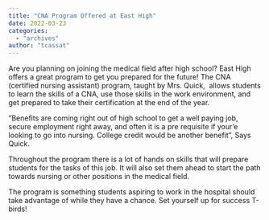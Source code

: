 ```yaml
---
title: "CNA Program Offered at East High"
date: 2022-03-23
categories: 
  - "archives"
author: "tcassat"
---
```


Are you planning on joining the medical field after high school? East High offers a great program to get you prepared for the future! The CNA (certified nursing assistant) program, taught by Mrs. Quick,  allows students to learn the skills of a CNA, use those skills in the work environment, and get prepared to take their certification at the end of the year.

“Benefits are coming right out of high school to get a well paying job, secure employment right away, and often it is a pre requisite if your’e looking to go into nursing. College credit would be another benefit”, Says Quick.

Throughout the program there is a lot of hands on skills that will prepare students for the tasks of this job. It will also set them ahead to start the path towards nursing or other positions in the medical field.

The program is something students aspiring to work in the hospital should take advantage of while they have a chance. Set yourself up for success T-birds!
